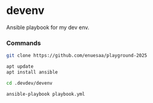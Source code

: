 # devenv
Ansible playbook for my dev env.

### Commands
```bash
git clone https://github.com/enuesaa/playground-2025

apt update
apt install ansible

cd .devdev/devenv

ansible-playbook playbook.yml
```
